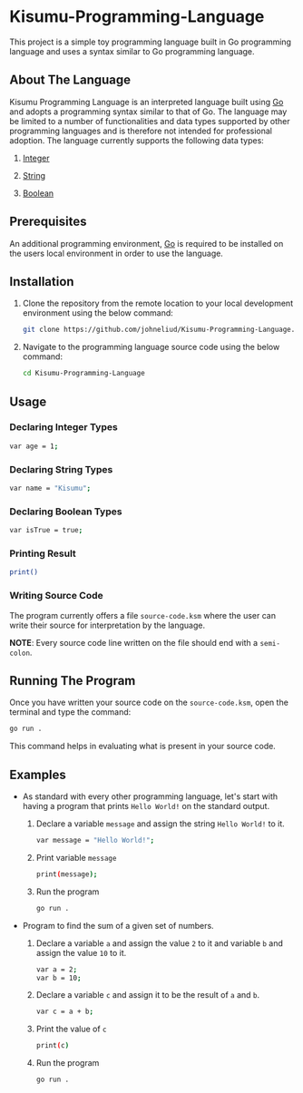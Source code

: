 # Kisumu-Programming-Language

This project is a simple toy programming language built in Go programming language and uses a syntax similar to Go programming language.

## About The Language

Kisumu Programming Language is an interpreted language built using [Go](https://go.dev/) and adopts a programming syntax similar to that of Go. The language may be limited to a number of functionalities and data types supported by other programming languages and is therefore not intended for professional adoption. The language currently supports the following data types:

1. [Integer](https://en.wikipedia.org/wiki/Integer_(computer_science))

2. [String](https://en.wikipedia.org/wiki/String_(computer_science))

3. [Boolean](https://en.wikipedia.org/wiki/Boolean_data_type)

## Prerequisites

An additional programming environment, [Go](https://go.dev/doc/install) is required to be installed on the users local environment in order to use the language.

## Installation

1. Clone the repository from the remote location to your local development environment using the below command:
    ```bash
    git clone https://github.com/johneliud/Kisumu-Programming-Language.git
    ```

2. Navigate to the programming language source code using the below command:
    ```bash
    cd Kisumu-Programming-Language
    ```

## Usage

### Declaring Integer Types
```bash
var age = 1;
```

### Declaring String Types
```bash
var name = "Kisumu";
```

### Declaring Boolean Types
```bash
var isTrue = true;
```

### Printing Result
```bash
print()
```

### Writing Source Code

The program currently offers a file `source-code.ksm` where the user can write their source for interpretation by the language.

**NOTE**: Every source code line written on the file should end with a `semi-colon`.

## Running The Program

Once you have written your source code on the `source-code.ksm`, open the terminal and type the command:
```bash
go run .
```

This command helps in evaluating what is present in your source code.

## Examples

- As standard with every other programming language, let's start with having a program that prints `Hello World!` on the standard output.
    1. Declare a variable `message` and assign the string `Hello World!` to it.
        ```bash
        var message = "Hello World!";
        ```

    2. Print variable `message`
        ```bash
        print(message);
        ```

    3. Run the program
        ```bash
        go run .
        ```

- Program to find the sum of a given set of numbers.
    1. Declare a variable `a` and assign the value `2` to it and variable `b` and assign the value `10` to it.
        ```bash
        var a = 2;
        var b = 10;
        ```

    2. Declare a variable `c` and assign it to be the result of `a` and `b`.
        ```bash
        var c = a + b;
        ```

    3. Print the value of `c`
        ```bash
        print(c)
        ```

    4. Run the program
        ```bash
        go run .
        ```
